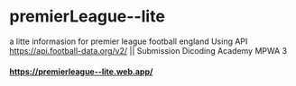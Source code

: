 # premierLeague--lite
a litte informasion for premier league football england Using API https://api.football-data.org/v2/ || Submission Dicoding Academy MPWA 3

#### https://premierleague--lite.web.app/
